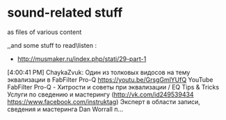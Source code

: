 # sound-related stuff

as files of various content 

,,and some stuff to read\listen :
- http://musmaker.ru/index.php/stati/29-part-1

[4:00:41 PM] ChaykaZvuk:
Один из толковых видосов на тему эквализации в FabFilter Pro-Q
 https://youtu.be/GrsgGmlYUfQ
YouTube
FabFilter Pro-Q - Хитрости и советы при эквализации / EQ Tips & Tricks
Услуги по сведению и мастерингу (http://vk.com/id249539434 https://www.facebook.com/instruktag) Эксперт в области записи, сведения и мастеринга Dan Worrall п...
